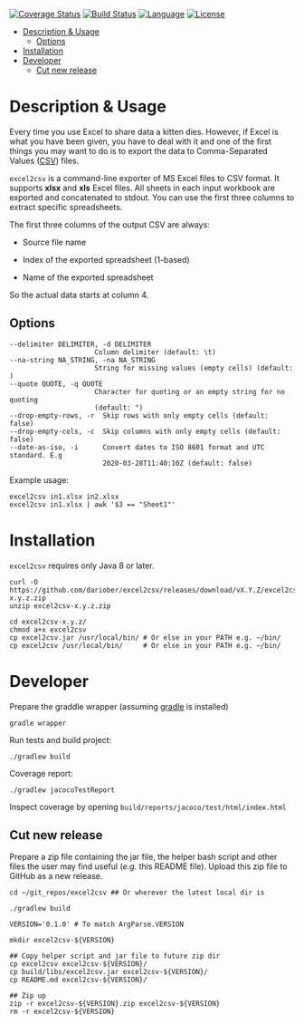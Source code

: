 [![Coverage Status](https://codecov.io/gh/dariober/excel2csv/branch/master/graph/badge.svg)](https://codecov.io/gh/dariober/excel2csv/branch/master)
[![Build Status](https://travis-ci.com/dariober/excel2csv.svg?branch=master)](https://travis-ci.com/dariober/excel2csv)
[![Language](http://img.shields.io/badge/language-java-brightgreen.svg)](https://www.java.com/)
[![License](http://img.shields.io/badge/license-MIT-blue.svg)](https://github.com/dariober/excel2csv)

<!-- vim-markdown-toc GFM -->

* [Description & Usage](#description--usage)
    * [Options](#options)
* [Installation](#installation)
* [Developer](#developer)
    * [Cut new release](#cut-new-release)

<!-- vim-markdown-toc -->

Description & Usage
===========

Every time you use Excel to share data a kitten dies. However, if Excel is what
you have been given, you have to deal with it and one of the first things you
may want to do is to export the data to Comma-Separated Values
([CSV](https://en.wikipedia.org/wiki/Comma-separated_values)) files.

`excel2csv` is a command-line exporter of MS Excel files to CSV format. It
supports **xlsx** and **xls** Excel files. All sheets in each input workbook are
exported and concatenated to stdout. You can use the first three columns to
extract specific spreadsheets.

The first three columns of the output CSV are always:

* Source file name

* Index of the exported spreadsheet (1-based)

* Name of the exported spreadsheet

So the actual data starts at column 4.

Options
-------

```
--delimiter DELIMITER, -d DELIMITER
                     Column delimiter (default: \t)
--na-string NA_STRING, -na NA_STRING
                     String for missing values (empty cells) (default: )
--quote QUOTE, -q QUOTE
                     Character for quoting or an empty string for no quoting
                     (default: ")
--drop-empty-rows, -r  Skip rows with only empty cells (default: false)
--drop-empty-cols, -c  Skip columns with only empty cells (default: false)
--date-as-iso, -i      Convert dates to ISO 8601 format and UTC standard. E.g
                       2020-03-28T11:40:10Z (default: false)
```

Example usage:

```
excel2csv in1.xlsx in2.xlsx
excel2csv in1.xlsx | awk '$3 == "Sheet1"'
```

Installation
============

`excel2csv` requires only Java 8 or later.

```
curl -O https://github.com/dariober/excel2csv/releases/download/vX.Y.Z/excel2csv-x.y.z.zip
unzip excel2csv-x.y.z.zip

cd excel2csv-x.y.z/
chmod a+x excel2csv
cp excel2csv.jar /usr/local/bin/ # Or else in your PATH e.g. ~/bin/
cp excel2csv /usr/local/bin/     # Or else in your PATH e.g. ~/bin/
```

Developer
=========

Prepare the graddle wrapper (assuming
[gradle](https://github.com/gradle/gradle) is installed)

```
gradle wrapper
```

Run tests and build project:

```
./gradlew build
```

Coverage report:

```
./gradlew jacocoTestReport
```

Inspect coverage by opening `build/reports/jacoco/test/html/index.html`

Cut new release
---------------

Prepare a zip file containing the jar file, the helper bash script and other
files the user may find useful (*e.g.* this README file). Upload this zip file
to GitHub as a new release.

```
cd ~/git_repos/excel2csv ## Or wherever the latest local dir is

./gradlew build

VERSION='0.1.0' # To match ArgParse.VERSION

mkdir excel2csv-${VERSION}

## Copy helper script and jar file to future zip dir
cp excel2csv excel2csv-${VERSION}/
cp build/libs/excel2csv.jar excel2csv-${VERSION}/
cp README.md excel2csv-${VERSION}/

## Zip up
zip -r excel2csv-${VERSION}.zip excel2csv-${VERSION}
rm -r excel2csv-${VERSION}
```

